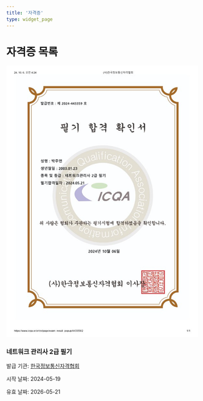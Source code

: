 ```yaml
---
title: '자격증'
type: widget_page
---
```


# 자격증 목록

<div class="certificates">
    <div class="certificate-card">
        <img src="/assets/media/license1.jpg" alt="네트워크 관리사 2급">
        <h3>네트워크 관리사 2급 필기</h3>
        <p>발급 기관: <a href="https://www.icqa.or.kr/cn/page/network">한국정보통신자격협회</a></p>
        <p>시작 날짜: 2024-05-19</p>유효 날짜: 2026-05-21
    </div>
</div>
